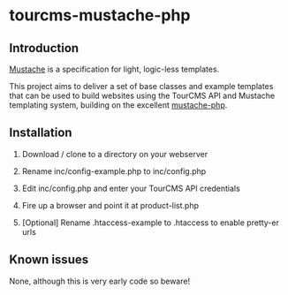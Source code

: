 # tourcms-mustache-php

## Introduction

[Mustache](http://mustache.github.com/) is a specification for light, logic-less templates. 

This project aims to deliver a set of base classes and example templates that can be used to build websites using the TourCMS API and Mustache templating system, building on the excellent [mustache-php](https://github.com/bobthecow/mustache.php).

## Installation

1. Download / clone to a directory on your webserver

2. Rename inc/config-example.php to inc/config.php

3. Edit inc/config.php and enter your TourCMS API credentials

4. Fire up a browser and point it at product-list.php

5. [Optional] Rename .htaccess-example to .htaccess to enable pretty-er urls

## Known issues

None, although this is very early code so beware!